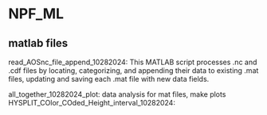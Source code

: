 # NPF_ML
## matlab files

read_AOSnc_file_append_10282024: This MATLAB script processes .nc and .cdf files by locating, categorizing, and appending their data to existing .mat files, updating and saving each .mat file with new data fields.

all_together_10282024_plot: data analysis for mat files, make plots 
HYSPLIT_COlor_COded_Height_interval_10282024: 
